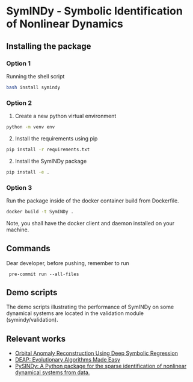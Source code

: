 # SymINDy - Symbolic Identification of Nonlinear Dynamics

## Installing the package
### Option 1
Running the shell script
````bash
bash install symindy
````
### Option 2
1. Create a new python virtual environment
````bash
python -m venv env
````
2. Install the requirements using pip
````bash
pip install -r requirements.txt
````
2. Install the SymINDy package
````bash
pip install -e .
````
### Option 3
Run the package inside of the docker container build from Dockerfile.
````bash
docker build -t SymINDy .
````
Note, you shall have the docker client and daemon installed on your machine.

## Commands
Dear developer, before pushing, remember to run

```commandline
 pre-commit run --all-files
```

## Demo scripts
The demo scripts illustrating the performance of SymINDy on some dynamical systems are located in the validation module (symindy/validation).

## Relevant works

- [Orbital Anomaly Reconstruction Using Deep Symbolic Regression](https://www.researchgate.net/publication/344475621_Orbital_Anomaly_Reconstruction_Using_Deep_Symbolic_Regression)
- [DEAP: Evolutionary Algorithms Made Easy](https://www.jmlr.org/papers/volume13/fortin12a/fortin12a.pdf)
- [PySINDy: A Python package for the sparse identification of nonlinear dynamical systems from data.](https://arxiv.org/abs/2004.08424)
